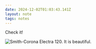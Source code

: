 ```yaml
---
date: 2024-12-02T01:03:43.141Z
layout: note
tags: notes
---
```

Check it!

![Smith-Corona Electra 120. It is beautiful.](/images/img_0481.jpeg)
